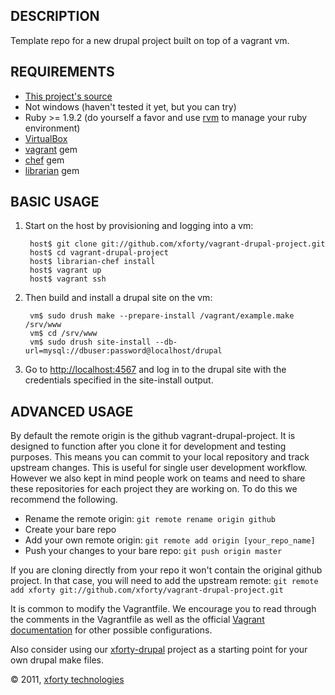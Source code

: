 ## DESCRIPTION

Template repo for a new drupal project built on top of a vagrant vm.

## REQUIREMENTS

* [This project's source](https://github.com/xforty/vagrant-drupal-project)
* Not windows (haven't tested it yet, but you can try)
* Ruby >= 1.9.2 (do yourself a favor and use
  [rvm](http://beginrescueend.com/) to manage your ruby environment)
* [VirtualBox](http://www.virtualbox.org/)
* [vagrant](http://www.vagrantup.com/) gem
* [chef](http://wiki.opscode.com/) gem
* [librarian](https://github.com/applicationsonline/librarian) gem

## BASIC USAGE

1. Start on the host by provisioning and logging into a vm:

        host$ git clone git://github.com/xforty/vagrant-drupal-project.git
        host$ cd vagrant-drupal-project
        host$ librarian-chef install
        host$ vagrant up
        host$ vagrant ssh

2. Then build and install a drupal site on the vm:

        vm$ sudo drush make --prepare-install /vagrant/example.make /srv/www
        vm$ cd /srv/www
        vm$ sudo drush site-install --db-url=mysql://dbuser:password@localhost/drupal

3. Go to [http://localhost:4567](http://localhost:4567) and log in
   to the drupal site with the credentials specified in the site-install
   output.

## ADVANCED USAGE

By default the remote origin is the github vagrant-drupal-project.  It is
designed to function after you clone it for development and testing purposes.
This means you can commit to your local repository and track upstream changes.
This is useful for single user development workflow.  However we also kept in
mind people work on teams and need to share these repositories for each project
they are working on.  To do this we recommend the following.

* Rename the remote origin: `git remote rename origin github`
* Create your bare repo
* Add your own remote origin: `git remote add origin [your_repo_name]`
* Push your changes to your bare repo: `git push origin master`

If you are cloning directly from your repo it won't contain the original
github project. In that case, you will need to add the upstream remote:
`git remote add xforty git://github.com/xforty/vagrant-drupal-project.git`

It is common to modify the Vagrantfile. We encourage you to read through the
comments in the Vagrantfile as well as the official
[Vagrant documentation](http://www.vagrantup.com) for other possible
configurations.

Also consider using our [xforty-drupal](https://github.com/xforty/xforty-drupal)
project as a starting point for your own drupal make files.

&copy; 2011, [xforty technologies](http://www.xforty.com)
